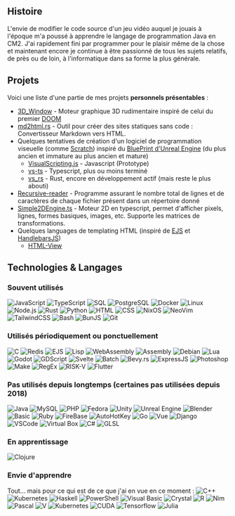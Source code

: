## Histoire
L'envie de modifier le code source d'un jeu vidéo auquel je jouais à l'époque m'a poussé à apprendre le langage de programmation Java en CM2. J'ai rapidement fini par programmer pour le plaisir même de la chose et maintenant encore je continue à être passionné de tous les sujets relatifs, de près ou de loin, à l'informatique dans sa forme la plus générale.

## Projets
Voici une liste d'une partie de mes projets **personnels présentables** :
- [3D_Window](https://github.com/RaphaelNJ/3D_Window) - Moteur graphique 3D rudimentaire inspiré de celui du premier [DOOM](https://en.wikipedia.org/wiki/Doom_(1993_video_game))
- [md2html.rs](https://github.com/RaphaelNJ/md2html.rs) - Outil pour créer des sites statiques sans code : Convertisseur Markdown vers HTML.
- Quelques tentatives de création d'un logiciel de programmation viseuelle (comme [Scratch](https://scratch.mit.edu/)) inspiré du [BluePrint d'Unreal Engine](https://docs.unrealengine.com/4.27/en-US/ProgrammingAndScripting/Blueprints/GettingStarted/) (du plus ancien et immature au plus ancien et mature)
  - [VisualScripting.js](https://github.com/RaphaelNJ/VisualScripting.js) - Javascript (Prototype)
  - [vs-ts](https://github.com/RaphaelNJ/vs-ts) - Typescript, plus ou moins terminé
  - [vs_rs](https://github.com/RaphaelNJ/vs_rs) - Rust, encore en développement actif (mais reste le plus abouti)
- [Recursive-reader](https://github.com/RaphaelNJ/Recursive-reader) - Programme assurant le nombre total de lignes et de caractères de chaque fichier présent dans un répertoire donné
- [Simple2DEngine.ts](https://github.com/RaphaelNJ/Simple2DEngine.ts) - Moteur 2D en typescript, permet d'afficher pixels, lignes, formes basiques, images, etc. Supporte les matrices de transformations.
- Quelques languages de templating HTML (inspiré de [EJS](https://ejs.co/) et [HandlebarsJS](https://handlebarsjs.com/))
  - [HTML-View](https://github.com/RaphaelNJ/HTML-View)
## Technologies & Langages

### Souvent utilisés
![JavaScript](https://img.shields.io/badge/-JavaScript-000?&logo=JavaScript)
![TypeScript](https://img.shields.io/badge/-TypeScript-000?&logo=TypeScript)
![SQL](https://img.shields.io/badge/-SQL-000?&logo=MySQL)
![PostgreSQL](https://img.shields.io/badge/-PostgreSQL-000?&logo=PostgreSQL)
![Docker](https://img.shields.io/badge/-Docker-000?&logo=Docker)
![Linux](https://img.shields.io/badge/-Linux-000?&logo=Linux)
![Node.js](https://img.shields.io/badge/-Node.js-000?&logo=node.js)
![Rust](https://img.shields.io/badge/-Rust-000?&logo=Rust)
![Python](https://img.shields.io/badge/-Python-000?&logo=Python)
![HTML](https://img.shields.io/badge/-HTML-000?&logo=html5)
![CSS](https://img.shields.io/badge/-CSS-000?&logo=css3)
![NixOS](https://img.shields.io/badge/-NixOS-000?&logo=NixOS)
![NeoVim](https://img.shields.io/badge/-NeoVim-000?&logo=NeoVim)
![TailwindCSS](https://img.shields.io/badge/-TailwindCSS-000?&logo=TailwindCSS)
![Bash](https://img.shields.io/badge/-Bash-000?&logo=gnubash)
![BunJS](https://img.shields.io/badge/-BunJS-000?&logo=bun)
![Git](https://img.shields.io/badge/-Git-000?&logo=Git)

### Utilisés périodiquement ou ponctuellement
![C](https://img.shields.io/badge/-C-000?&logo=C)
![Redis](https://img.shields.io/badge/-Redis-000?&logo=Redis)
![EJS](https://img.shields.io/badge/-EJS-000?&logo=EJS)
![Lisp](https://img.shields.io/badge/-Lisp-000?&logo=Lisp)
![WebAssembly](https://img.shields.io/badge/-WebAssembly-000?&logo=webassembly)
![Assembly](https://img.shields.io/badge/-Assembly-000?&logo=pastebin)
![Debian](https://img.shields.io/badge/-Debian-000?&logo=Debian)
![Lua](https://img.shields.io/badge/-Lua-000?&logo=Lua)
![Godot](https://img.shields.io/badge/-Godot-000?&logo=godotengine)
![GDScript](https://img.shields.io/badge/-GDScript-000?&logo=GDScript)
![Svelte](https://img.shields.io/badge/-Svelte-000?&logo=svelte)
![Batch](https://img.shields.io/badge/-Batch-000?&logo=gnubash)
![Bevy.rs](https://img.shields.io/badge/-Bevy.rs-000?&logo=bevy)
![ExpressJS](https://img.shields.io/badge/-ExpressJS-000?&logo=express)
![Photoshop](https://img.shields.io/badge/-Photoshop-000?&logo=adobephotoshop)
![Make](https://img.shields.io/badge/-Make-000?&logo=Make)
![RegEx](https://img.shields.io/badge/-RegEx-000?&logo=RegEx)
![RISK-V](https://img.shields.io/badge/-RISK--V-000?&logo=riscv)
![Flutter](https://img.shields.io/badge/-Flutter-000?&logo=Flutter)

### Pas utilisés depuis longtemps (certaines pas utilisées depuis 2018)
![Java](https://img.shields.io/badge/-Java-000?&logo=Java&logoColor=007396)
![MySQL](https://img.shields.io/badge/-MySQL-000?&logo=MySQL)
![PHP](https://img.shields.io/badge/-PHP-000?&logo=PHP)
![Fedora](https://img.shields.io/badge/-Fedora-000?&logo=Fedora)
![Unity](https://img.shields.io/badge/-Unity-000?&logo=Unity)
![Unreal Engine](https://img.shields.io/badge/-Unreal_Engine-000?&logo=unrealengine)
![Blender](https://img.shields.io/badge/-Blender-000?&logo=Blender)
![Basic](https://img.shields.io/badge/-Basic-000?&logo=Basic)
![Ruby](https://img.shields.io/badge/-Ruby-000?&logo=Ruby)
![FireBase](https://img.shields.io/badge/-FireBase-000?&logo=FireBase)
![AutoHotKey](https://img.shields.io/badge/-AutoHotKey-000?&logo=AutoHotKey)
![Go](https://img.shields.io/badge/-Go-000?&logo=Go)
![Vue](https://img.shields.io/badge/-Vue-000?&logo=vuedotjs)
![Django](https://img.shields.io/badge/-Django-000?&logo=Django)
![VSCode](https://img.shields.io/badge/-VSCode-000?&logo=visualstudiocode)
![Virtual Box](https://img.shields.io/badge/-Virtual_Box-000?&logo=virtualbox)
![C#](https://img.shields.io/badge/-C%23-000?&logo=csharp)
![GLSL](https://img.shields.io/badge/-GLSL-000?&logo=GLSL)

### En apprentissage
![Clojure](https://img.shields.io/badge/-Clojure-000?&logo=Clojure)

### Envie d'apprendre
Tout... mais pour ce qui est de ce que j'ai en vue en ce moment :
![C++](https://img.shields.io/badge/-C++-000?&logo=c%2b%2b&logoColor=00599C)
![Kubernetes](https://img.shields.io/badge/-Kubernetes-000?&logo=Kubernetes)
![Haskell](https://img.shields.io/badge/-Haskell-000?&logo=Haskell)
![PowerShell](https://img.shields.io/badge/-PowerShell-000?&logo=PowerShell)
![Visual Basic](https://img.shields.io/badge/-Visual_Basic-000?&logo=visualbasic)
![Crystal](https://img.shields.io/badge/-Crystal-000?&logo=crystal)
![R](https://img.shields.io/badge/-R-000?&logo=R)
![Nim](https://img.shields.io/badge/-Nim-000?&logo=Nim)
![Pascal](https://img.shields.io/badge/-Pascal-000?&logo=Pascal)
![V](https://img.shields.io/badge/-V-000?&logo=V)
![Kubernetes](https://img.shields.io/badge/-Kubernetes-000?&logo=Kubernetes)
![CUDA](https://img.shields.io/badge/-CUDA-000?&logo=CUDA)
![Tensorflow](https://img.shields.io/badge/-Tensorflow-000?&logo=Tensorflow)
![Julia](https://img.shields.io/badge/-Julia-000?&logo=Julia)
